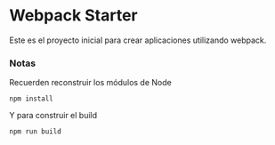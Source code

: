 # Webpack Starter

Este es el proyecto inicial para crear aplicaciones utilizando webpack.

### Notas
Recuerden reconstruir los módulos de Node
```
npm install
```
Y para construir el build
```
npm run build
```
